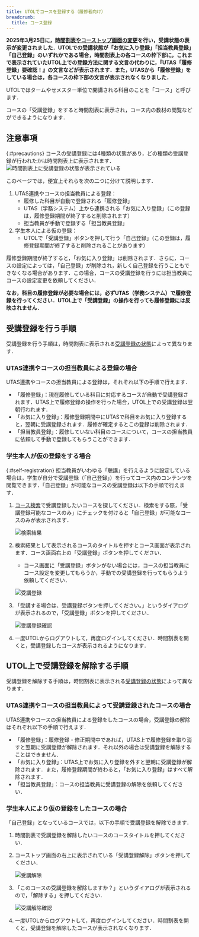 ```yaml
---
title: UTOLでコースを登録する（履修者向け）
breadcrumb:
  title: コース登録
---
```


<b class="box">
  2025年3月25日に，<a href="/notice/2025/0328-utol-change/">時間割表やコーストップ画面の変更</a>を行い，受講状態の表示が変更されました．UTOLでの受講状態が「お気に入り登録」「担当教員登録」「自己登録」のいずれかである場合，時間割表上の各コースの枠下部に，これまで表示されていたUTOL上での登録方法に関する文言の代わりに，『UTAS「履修登録」要確認！』の文言などが表示されます．また，UTASから「履修登録」をしている場合は，各コースの枠下部の文言が表示されなくなりました．
</b>

UTOLではタームやセメスター単位で開講される科目のことを「コース」と呼びます．

コースの「受講登録」をすると時間割表に表示され，コース内の教材の閲覧などができるようになります．
## 注意事項
{:#precautions}
コースの受講登録には4種類の状態があり，どの種類の受講登録が行われたかは時間割表上に表示されます．
![時間割表上に受講登録の状態が表示されている](./type.png)

このページでは，便宜上それらを次の二つに分けて説明します．
1. UTAS連携やコースの担当教員による登録：
    * 履修した科目が自動で登録される「履修登録」
    * UTAS（学務システム）上から連携される「お気に入り登録」（この登録は，履修登録期間が終了すると削除されます）
    * 担当教員が手動で登録する「担当教員登録」
2. 学生本人による仮の登録：
    * UTOLで「受講登録」ボタンを押して行う「自己登録」（この登録は，履修登録期間が終了すると削除されることがあります）

履修登録期間が終了すると，「お気に入り登録」は削除されます．さらに，コースの設定によっては，「自己登録」が削除され，新しく自己登録を行うこともできなくなる場合があります．この場合，コースの受講登録を行うには担当教員にコースの設定変更を依頼してください．

**なお，科目の履修登録が必要な場合には，必ずUTAS（学務システム）で履修登録を行ってください．UTOL上で「受講登録」の操作を行っても履修登録には反映されません．**
## 受講登録を行う手順
受講登録を行う手順は，時間割表に表示される[受講登録の状態](#precautions)によって異なります．
### UTAS連携やコースの担当教員による登録の場合
UTAS連携やコースの担当教員による登録は，それぞれ以下の手順で行えます．
* 「履修登録」：現在履修している科目に対応するコースが自動で受講登録されます．UTAS上で履修登録の操作を行った場合，UTOL上での受講登録は翌朝行われます．
* 「お気に入り登録」：履修登録期間中にUTASで科目をお気に入り登録すると，翌朝に受講登録されます．履修が確定するとこの登録は削除されます．
* 「担当教員登録」：履修していない科目のコースについて，コースの担当教員に依頼して手動で登録してもらうことができます．

### 学生本人が仮の登録をする場合
{:#self-registration}
担当教員がいわゆる「聴講」を行えるように設定している場合は，学生が自分で受講登録（「自己登録」）を行ってコース内のコンテンツを閲覧できます．「自己登録」が可能なコースの受講登録は以下の手順で行えます．
1. [コース検索](/utol/students/course_search/)で受講登録したいコースを探してください．検索をする際，「受講登録可能なコースのみ」にチェックを付けると「自己登録」が可能なコースのみが表示されます．

    ![検索結果](./search.png)
2. 検索結果として表示されるコースのタイトルを押すとコース画面が表示されます．コース画面右上の「受講登録」ボタンを押してください．
    * コース画面に「受講登録」ボタンがない場合には，コースの担当教員にコース設定を変更してもらうか，手動での受講登録を行ってもらうよう依頼してください．

    ![受講登録](./reg1.png)
3. 「受講する場合は、受講登録ボタンを押してください。」というダイアログが表示されるので，「受講登録」ボタンを押してください．

    ![受講登録確認](./reg2.png)
4. 一度UTOLからログアウトして，再度ログインしてください．時間割表を開くと，受講登録したコースが表示されるようになります．

## UTOL上で受講登録を解除する手順
受講登録を解除する手順は，時間割表に表示される[受講登録の状態](#precautions)によって異なります．

### UTAS連携やコースの担当教員によって受講登録されたコースの場合
UTAS連携やコースの担当教員による登録をしたコースの場合，受講登録の解除はそれぞれ以下の手順で行えます．

* 「履修登録」：履修登録・修正期間中であれば，UTAS上で履修登録を取り消すと翌朝に受講登録が解除されます．それ以外の場合は受講登録を解除することはできません．
* 「お気に入り登録」：UTAS上でお気に入り登録を外すと翌朝に受講登録が解除されます．また，履修登録期間が終わると，「お気に入り登録」はすべて解除されます．
* 「担当教員登録」：コースの担当教員に受講登録の解除を依頼してください．

### 学生本人により仮の登録をしたコースの場合
「自己登録」となっているコースでは，以下の手順で受講登録を解除できます．
1. 時間割表で受講登録を解除したいコースのコースタイトルを押してください．
2. コーストップ画面の右上に表示されている「受講登録解除」ボタンを押してください．

    ![受講解除](./unreg1.png)
3. 「このコースの受講登録を解除しますか？」というダイアログが表示されるので，「解除する」を押してください．
    
    ![受講解除確認](./unreg2.png)
4. 一度UTOLからログアウトして，再度ログインしてください．時間割表を開くと，受講登録を解除したコースが表示されなくなります．
